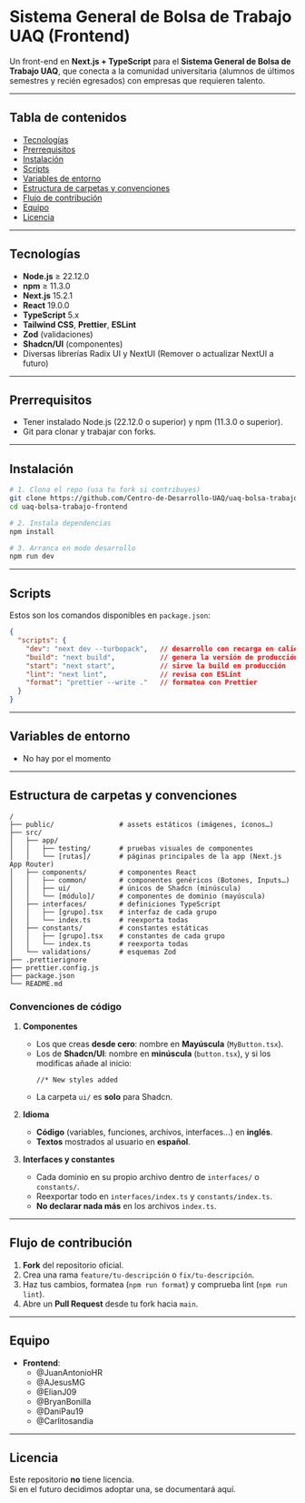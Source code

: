 # Sistema General de Bolsa de Trabajo UAQ (Frontend)

Un front-end en **Next.js + TypeScript** para el **Sistema General de Bolsa de Trabajo UAQ**, que conecta a la comunidad universitaria (alumnos de últimos semestres y recién egresados) con empresas que requieren talento.

---

## Tabla de contenidos

- [Tecnologías](#tecnologías)  
- [Prerrequisitos](#prerrequisitos)  
- [Instalación](#instalación)  
- [Scripts](#scripts)  
- [Variables de entorno](#variables-de-entorno)  
- [Estructura de carpetas y convenciones](#estructura-de-carpetas-y-convenciones)  
- [Flujo de contribución](#flujo-de-contribión)  
- [Equipo](#equipo)  
- [Licencia](#licencia)  

---

## Tecnologías

- **Node.js** ≥ 22.12.0  
- **npm** ≥ 11.3.0  
- **Next.js** 15.2.1  
- **React** 19.0.0  
- **TypeScript** 5.x  
- **Tailwind CSS**, **Prettier**, **ESLint**  
- **Zod** (validaciones)  
- **Shadcn/UI** (componentes)  
- Diversas librerías Radix UI y NextUI (Remover o actualizar NextUI a futuro) 

---

## Prerrequisitos

- Tener instalado Node.js (22.12.0 o superior) y npm (11.3.0 o superior).  
- Git para clonar y trabajar con forks.  

---

## Instalación

```bash
# 1. Clona el repo (usa tu fork si contribuyes)
git clone https://github.com/Centro-de-Desarrollo-UAQ/uaq-bolsa-trabajo-frontend.git
cd uaq-bolsa-trabajo-frontend

# 2. Instala dependencias
npm install

# 3. Arranca en modo desarrollo
npm run dev
```

---

## Scripts

Estos son los comandos disponibles en `package.json`:

```json
{
  "scripts": {
    "dev": "next dev --turbopack",   // desarrollo con recarga en caliente
    "build": "next build",           // genera la versión de producción
    "start": "next start",           // sirve la build en producción
    "lint": "next lint",             // revisa con ESLint
    "format": "prettier --write ."   // formatea con Prettier
  }
}
```

---

## Variables de entorno

- No hay por el momento

---

## Estructura de carpetas y convenciones

```
/
├── public/                # assets estáticos (imágenes, íconos…)
├── src/
│   ├── app/
│   │   ├── testing/       # pruebas visuales de componentes
│   │   └── [rutas]/       # páginas principales de la app (Next.js App Router)
│   ├── components/        # componentes React
│   │   ├── common/        # componentes genéricos (Botones, Inputs…)
│   │   ├── ui/            # únicos de Shadcn (minúscula)
│   │   └── [módulo]/      # componentes de dominio (mayúscula)
│   ├── interfaces/        # definiciones TypeScript
│   │   ├── [grupo].tsx    # interfaz de cada grupo
│   │   └── index.ts       # reexporta todas
│   ├── constants/         # constantes estáticas
│   │   ├── [grupo].tsx    # constantes de cada grupo
│   │   └── index.ts       # reexporta todas
│   └── validations/       # esquemas Zod
├── .prettierignore
├── prettier.config.js
├── package.json
└── README.md
```

### Convenciones de código

1. **Componentes**  
   - Los que creas **desde cero**: nombre en **Mayúscula** (`MyButton.tsx`).  
   - Los de **Shadcn/UI**: nombre en **minúscula** (`button.tsx`), y si los modificas añade al inicio:
     ```tsx
     //* New styles added
     ```
   - La carpeta `ui/` es **solo** para Shadcn.

2. **Idioma**  
   - **Código** (variables, funciones, archivos, interfaces…) en **inglés**.  
   - **Textos** mostrados al usuario en **español**.

3. **Interfaces y constantes**  
   - Cada dominio en su propio archivo dentro de `interfaces/` o `constants/`.  
   - Reexportar todo en `interfaces/index.ts` y `constants/index.ts`.  
   - **No declarar nada más** en los archivos `index.ts`.

---

## Flujo de contribución

1. **Fork** del repositorio oficial.  
2. Crea una rama `feature/tu-descripción` o `fix/tu-descripción`.  
3. Haz tus cambios, formatea (`npm run format`) y comprueba lint (`npm run lint`).  
4. Abre un **Pull Request** desde tu fork hacia `main`.  

---

## Equipo

- **Frontend**:  
  - @JuanAntonioHR  
  - @AJesusMG  
  - @ElianJ09
  - @BryanBonilla
  - @DaniPau19
  - @Carlitosandia

---

## Licencia

Este repositorio **no** tiene licencia.  
Si en el futuro decidimos adoptar una, se documentará aquí.